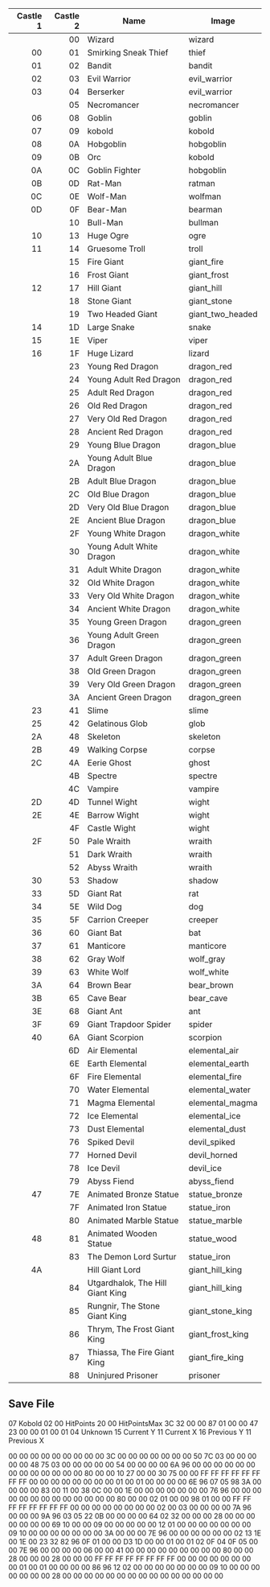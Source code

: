 
| Castle 1 | Castle 2 | Name                             | Image            |
|---------:|---------:|----------------------------------|------------------|
|          |       00 | Wizard                           | wizard           |
|       00 |       01 | Smirking Sneak Thief             | thief            |
|       01 |       02 | Bandit                           | bandit           |
|       02 |       03 | Evil Warrior                     | evil_warrior     |
|       03 |       04 | Berserker                        | evil_warrior     |
|          |       05 | Necromancer                      | necromancer      |
|       06 |       08 | Goblin                           | goblin           |
|       07 |       09 | kobold                           | kobold           |
|       08 |       0A | Hobgoblin                        | hobgoblin        |
|       09 |       0B | Orc                              | kobold           |
|       0A |       0C | Goblin Fighter                   | hobgoblin        |
|       0B |       0D | Rat-Man                          | ratman           |
|       0C |       0E | Wolf-Man                         | wolfman          |
|       0D |       0F | Bear-Man                         | bearman          |
|          |       10 | Bull-Man                         | bullman          |
|       10 |       13 | Huge Ogre                        | ogre             |
|       11 |       14 | Gruesome Troll                   | troll            |
|          |       15 | Fire Giant                       | giant_fire       |
|          |       16 | Frost Giant                      | giant_frost      |
|       12 |       17 | Hill Giant                       | giant_hill       |
|          |       18 | Stone Giant                      | giant_stone      |
|          |       19 | Two Headed Giant                 | giant_two_headed |
|       14 |       1D | Large Snake                      | snake            |
|       15 |       1E | Viper                            | viper            |
|       16 |       1F | Huge Lizard                      | lizard           |
|          |       23 | Young Red Dragon                 | dragon_red       |
|          |       24 | Young Adult Red Dragon           | dragon_red       |
|          |       25 | Adult Red Dragon                 | dragon_red       |
|          |       26 | Old Red Dragon                   | dragon_red       |
|          |       27 | Very Old Red Dragon              | dragon_red       |
|          |       28 | Ancient Red Dragon               | dragon_red       |
|          |       29 | Young Blue Dragon                | dragon_blue      |
|          |       2A | Young Adult Blue Dragon          | dragon_blue      |
|          |       2B | Adult Blue Dragon                | dragon_blue      |
|          |       2C | Old Blue Dragon                  | dragon_blue      |
|          |       2D | Very Old Blue Dragon             | dragon_blue      |
|          |       2E | Ancient Blue Dragon              | dragon_blue      |
|          |       2F | Young White Dragon               | dragon_white     |
|          |       30 | Young Adult White Dragon         | dragon_white     |
|          |       31 | Adult White Dragon               | dragon_white     |
|          |       32 | Old White Dragon                 | dragon_white     |
|          |       33 | Very Old White Dragon            | dragon_white     |
|          |       34 | Ancient White Dragon             | dragon_white     |
|          |       35 | Young Green Dragon               | dragon_green     |
|          |       36 | Young Adult Green Dragon         | dragon_green     |
|          |       37 | Adult Green Dragon               | dragon_green     |
|          |       38 | Old Green Dragon                 | dragon_green     |
|          |       39 | Very Old Green Dragon            | dragon_green     |
|          |       3A | Ancient Green Dragon             | dragon_green     |
|       23 |       41 | Slime                            | slime            |
|       25 |       42 | Gelatinous Glob                  | glob             |
|       2A |       48 | Skeleton                         | skeleton         |
|       2B |       49 | Walking Corpse                   | corpse           |
|       2C |       4A | Eerie Ghost                      | ghost            |
|          |       4B | Spectre                          | spectre          |
|          |       4C | Vampire                          | vampire          |
|       2D |       4D | Tunnel Wight                     | wight            |
|       2E |       4E | Barrow Wight                     | wight            |
|          |       4F | Castle Wight                     | wight            |
|       2F |       50 | Pale Wraith                      | wraith           |
|          |       51 | Dark Wraith                      | wraith           |
|          |       52 | Abyss Wraith                     | wraith           |
|       30 |       53 | Shadow                           | shadow           |
|       33 |       5D | Giant Rat                        | rat              |
|       34 |       5E | Wild Dog                         | dog              |
|       35 |       5F | Carrion Creeper                  | creeper          |
|       36 |       60 | Giant Bat                        | bat              |
|       37 |       61 | Manticore                        | manticore        |
|       38 |       62 | Gray Wolf                        | wolf_gray        |
|       39 |       63 | White Wolf                       | wolf_white       |
|       3A |       64 | Brown Bear                       | bear_brown       |
|       3B |       65 | Cave Bear                        | bear_cave        |
|       3E |       68 | Giant Ant                        | ant              |
|       3F |       69 | Giant Trapdoor Spider            | spider           |
|       40 |       6A | Giant Scorpion                   | scorpion         |
|          |       6D | Air Elemental                    | elemental_air    |
|          |       6E | Earth Elemental                  | elemental_earth  |
|          |       6F | Fire Elemental                   | elemental_fire   |
|          |       70 | Water Elemental                  | elemental_water  |
|          |       71 | Magma Elemental                  | elemental_magma  |
|          |       72 | Ice Elemental                    | elemental_ice    |
|          |       73 | Dust Elemental                   | elemental_dust   |
|          |       76 | Spiked Devil                     | devil_spiked     |
|          |       77 | Horned Devil                     | devil_horned     |
|          |       78 | Ice Devil                        | devil_ice        |
|          |       79 | Abyss Fiend                      | abyss_fiend      |
|       47 |       7E | Animated Bronze Statue           | statue_bronze    |
|          |       7F | Animated Iron Statue             | statue_iron      |
|          |       80 | Animated Marble Statue           | statue_marble    |
|       48 |       81 | Animated Wooden Statue           | statue_wood      |
|          |       83 | The Demon Lord Surtur            | statue_iron      |
|       4A |          | Hill Giant Lord                  | giant_hill_king  |
|          |       84 | Utgardhalok, The Hill Giant King | giant_hill_king  |
|          |       85 | Rungnir, The Stone Giant King    | giant_stone_king |
|          |       86 | Thrym, The Frost Giant King      | giant_frost_king |
|          |       87 | Thiassa, The Fire Giant King     | giant_fire_king  |
|          |       88 | Uninjured Prisoner               | prisoner         |






## Save File

07 Kobold
02 00 HitPoints
20 00 HitPointsMax
3C 32 00 00 87 01 00 00 47 23 00 00 01 00 01 04 Unknown
15 Current Y
11 Current X
16 Previous Y
11 Previous X


00 00 00 00 00 00 00 00 00 3C 00 00 00 00 00 00 00 50 7C 03 00 00 00 00 00 48 75 03 00 00 00 00 00 54 00 00 00 00 6A 96 00 00 00 00 00 00 00 00 00 00 00 00 00 80 00 00 10 27 00 00 30 75 00 00 FF FF FF FF FF FF FF FF 
00 00 00 00 00 00 00 00 01 00 01 00 00 00 00 6E 96 07 05 98 3A 00 00 00 00 83 00 11 00 38 0C 00 00 1E 00 00 00 00 00 00 00 76 96 00 00 00 00 00 00 00 00 00 00 00 00 00 80 00 00 02 01 00 00 98 01 00 00 FF FF FF FF FF FF FF FF 
00 00 00 00 00 00 00 00 02 00 03 00 00 00 00 7A 96 00 00 00 9A 96 03 05 22 0B 00 00 00 00 64 02 32 00 00 00 28 00 00 00 00 00 00 00 69 10 00 00 09 00 00 00 00 00 12 01 00 00 00 00 00 00 00 09 10 00 00 00 00 00 00 00 3A 00 00 00 
7E 96 00 00 00 00 00 00 02 13 1E 00 1E 00 23 32 82 96 0F 01 00 00 D3 1D 00 00 01 00 01 02 0F 04 0F 05 00 00 
7E 96 00 00 00 00 06 00 00 41 00 00 00 00 00 00 00 00 00 80 00 00 28 00 00 00 28 00 00 00 FF FF FF FF FF FF FF FF 
00 00 00 00 00 00 00 00 01 00 01 00 00 00 00 86 96 12 02 00 00 00 00 00 00 00 09 10 00 00 00 00 00 00 00 28 00 00 00 00 00 00 00 00 00 00 00 00 00 00 00